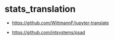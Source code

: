 # stats_translation

* https://github.com/WittmannF/jupyter-translate

* https://github.com/intsystems/psad
